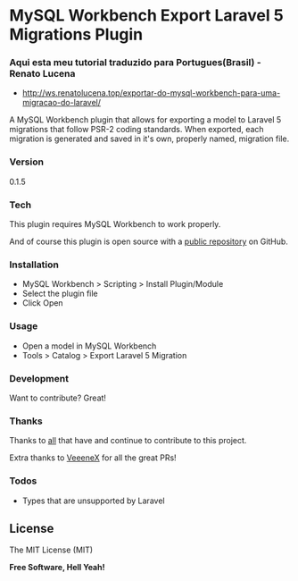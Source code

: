 # MySQL Workbench Export Laravel 5 Migrations Plugin

### Aqui esta meu tutorial traduzido para Portugues(Brasil) - Renato Lucena
- http://ws.renatolucena.top/exportar-do-mysql-workbench-para-uma-migracao-do-laravel/

A MySQL Workbench plugin that allows for exporting a model to Laravel 5 migrations that follow PSR-2 coding standards. When exported, each migration is generated and
saved in it's own, properly named, migration file.

### Version
0.1.5

### Tech

This plugin requires MySQL Workbench to work properly.

And of course this plugin is open source with a [public repository](https://github.com/beckenrode/mysql-workbench-export-laravel-5-migrations)
 on GitHub.

### Installation

 - MySQL Workbench > Scripting > Install Plugin/Module
 - Select the plugin file
 - Click Open

### Usage

 - Open a model in MySQL Workbench
 - Tools > Catalog > Export Laravel 5 Migration

### Development

Want to contribute? Great!

### Thanks

Thanks to [all](https://github.com/beckenrode/mysql-workbench-export-laravel-5-migrations/graphs/contributors) that have and continue to contribute to this project.

Extra thanks to [VeeeneX](https://github.com/VeeeneX) for all the great PRs!

### Todos

 - Types that are unsupported by Laravel

License
----

The MIT License (MIT)

**Free Software, Hell Yeah!**
